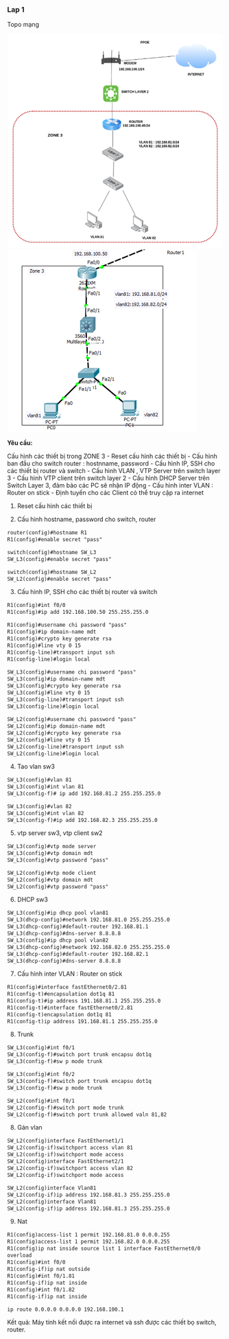 ### Lap 1

Topo mạng 

<img src="image/18.png">

<img src="image/19.png">

**Yêu cầu:**

Cấu hình các thiết bị trong ZONE 3 
	- Reset cấu hình các thiết bị 
	- Cấu hình ban đầu cho switch router : hostnname, password
 	- Cấu hình IP, SSH cho các thiết bị router và switch
	- Cấu hình VLAN , VTP Server trên switch layer 3
	- Cấu hình VTP client trên switch layer 2
	- Cấu hình DHCP Server trên Switch Layer 3, đảm bảo các PC sẽ nhận IP động
	- Cấu hình inter VLAN  : Router on stick 
	- Định  tuyến cho các Client có thể truy cập ra internet


1. Reset cấu hình các thiết bị

2. Cấu hình hostname, password cho switch, router 
```
router(config)#hostname R1
R1(config)#enable secret "pass"
```
```
switch(config)#hostname SW_L3
SW_L3(config)#enable secret "pass"
```
```
switch(config)#hostname SW_L2
SW_L2(config)#enable secret "pass"
```

3. Cấu hình IP, SSH cho các thiết bị router và switch

```
R1(config)#int f0/0
R1(config)#ip add 192.168.100.50 255.255.255.0
```

```
R1(config)#username chi password "pass"
R1(config)#ip domain-name mdt
R1(config)#crypto key generate rsa
R1(config)#line vty 0 15
R1(config-line)#transport input ssh
R1(config-line)#login local
```
```
SW_L3(config)#username chi password "pass"
SW_L3(config)#ip domain-name mdt
SW_L3(config)#crypto key generate rsa
SW_L3(config)#line vty 0 15
SW_L3(config-line)#transport input ssh
SW_L3(config-line)#login local
```
```
SW_L2(config)#username chi password "pass"
SW_L2(config)#ip domain-name mdt
SW_L2(config)#crypto key generate rsa
SW_L2(config)#line vty 0 15
SW_L2(config-line)#transport input ssh
SW_L2(config-line)#login local
```

4. Tao vlan sw3

```
SW_L3(config)#vlan 81
SW_L3(config)#int vlan 81
SW_L3(config-f)# ip add 192.168.81.2 255.255.255.0
```

```
SW_L3(config)#vlan 82
SW_L3(config)#int vlan 82
SW_L3(config-f)#ip add 192.168.82.3 255.255.255.0
```

5. vtp server sw3, vtp client sw2

```
SW_L3(config)#vtp mode server
SW_L3(config)#vtp domain mdt
SW_L3(config)#vtp password "pass"
```
```
SW_L2(config)#vtp mode client
SW_L2(config)#vtp domain mdt
SW_L2(config)#vtp password "pass"
```

6. DHCP sw3

```
SW_L3(config)#ip dhcp pool vlan81
SW_L3(dhcp-config)#network 192.168.81.0 255.255.255.0
SW_L3(dhcp-config)#default-router 192.168.81.1
SW_L3(dhcp-config)#dns-server 8.8.8.8
SW_L3(config)#ip dhcp pool vlan82
SW_L3(dhcp-config)#network 192.168.82.0 255.255.255.0
SW_L3(dhcp-config)#default-router 192.168.82.1
SW_L3(dhcp-config)#dns-server 8.8.8.8
```

7. Cấu hình inter VLAN  : Router on stick 

```
R1(config)#interface fastEthernet0/2.81
R1(config-t)#encapsulation dot1q 81
R1(config-t)#ip address 191.168.81.1 255.255.255.0
R1(config-t)#interface fastEthernet0/2.81
R1(config-t)encapsulation dot1q 81
R1(config-t)ip address 191.168.81.1 255.255.255.0
```

8. Trunk 

```
SW_L3(config)#int f0/1
SW_L3(config-f)#switch port trunk encapsu dot1q
SW_L3(config-f)#sw p mode trunk
```
```
SW_L3(config)#int f0/2
SW_L3(config-f)#switch port trunk encapsu dot1q
SW_L3(config-f)#sw p mode trunk
```
```
SW_L2(config)#int f0/1
SW_L2(config-f)#switch port mode trunk
SW_L2(config-f)#switch port trunk allowed valn 81,82
```

8. Gán vlan

```
SW_L2(config)interface FastEthernet1/1
SW_L2(config-if)switchport access vlan 81
SW_L2(config-if)switchport mode access
SW_L2(config)interface FastEthernet2/1
SW_L2(config-if)switchport access vlan 82
SW_L2(config-if)switchport mode access
```
```
SW_L2(config)interface Vlan81
SW_L2(config-if)ip address 192.168.81.3 255.255.255.0
SW_L2(config)interface Vlan81
SW_L2(config-if)ip address 192.168.81.3 255.255.255.0
```

9. Nat

```
R1(config)access-list 1 permit 192.168.81.0 0.0.0.255
R1(config)access-list 1 permit 192.168.82.0 0.0.0.255
R1(config)ip nat inside source list 1 interface FastEthernet0/0 overload
R1(config)#int f0/0
R1(config-if)ip nat outside
R1(config)#int f0/1.81
R1(config-if)ip nat inside
R1(config)#int f0/1.82
R1(config-if)ip nat inside
```

```
ip route 0.0.0.0 0.0.0.0 192.168.100.1
```


Kết quả: Máy tính kết nối được ra internet và ssh được các thiết bọ switch, router. 